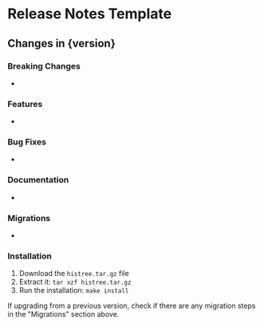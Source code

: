 # Release Notes Template

## Changes in {version}

### Breaking Changes
- 

### Features
- 

### Bug Fixes
- 

### Documentation
- 

### Migrations
- 

### Installation
1. Download the `histree.tar.gz` file
2. Extract it: `tar xzf histree.tar.gz`
3. Run the installation: `make install`

If upgrading from a previous version, check if there are any migration steps in the "Migrations" section above.